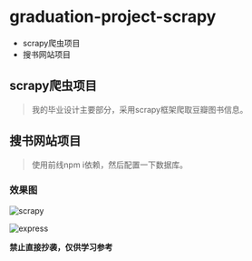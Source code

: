 # graduation-project-scrapy

- scrapy爬虫项目
- 搜书网站项目

## scrapy爬虫项目

> 我的毕业设计主要部分，采用scrapy框架爬取豆瓣图书信息。

## 搜书网站项目

> 使用前线npm i依赖，然后配置一下数据库。

### 效果图

![scrapy](https://github.com/bai3/graduation-project-scrapy/blob/master/scrapy.png)

![express](https://github.com/bai3/graduation-project-scrapy/blob/master/express.png)

**禁止直接抄袭，仅供学习参考**

